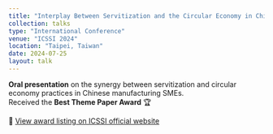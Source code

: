 ```yaml
---
title: "Interplay Between Servitization and the Circular Economy in Chinese Manufacturing SMEs"
collection: talks
type: "International Conference"
venue: "ICSSI 2024"
location: "Taipei, Taiwan"
date: 2024-07-25
layout: talk
---
```


**Oral presentation** on the synergy between servitization and circular economy practices in Chinese manufacturing SMEs.  
Received the **Best Theme Paper Award** 🏆

🔗 [View award listing on ICSSI official website](https://icssi.s3tw.org.tw/OnePage.aspx?tid=150)
